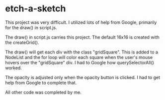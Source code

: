 # etch-a-sketch


This project was very difficult. I utilized lots of help from Google, primarily for the draw() in script.js. 

The draw() in script.js carries this project. The default 16x16 is created with the createGrid(). 

The draw() will get each div with the class "gridSquare". This is added to a NodeList and the for loop will color each square when the user's mouse hovers over the "gridSquare" div. I had to Google how querySelectorAll() worked. 

The opacity is adjusted only when the opacity button is clicked. I had to get help from Google to complete that. 

All other code was completed by me. 

